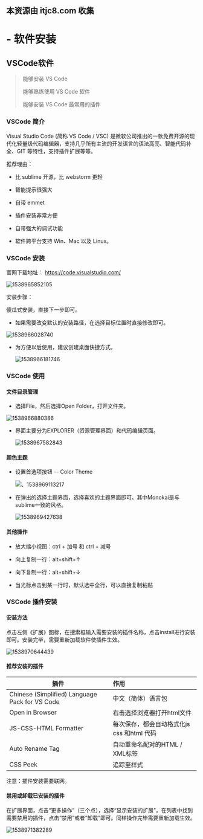 ## 本资源由 itjc8.com 收集
#  - 软件安装

## VSCode软件

> ​	能够安装 VS Code
>
> ​	能够熟练使用 VS Code 软件
>
> ​	能够安装 VS Code 最常用的插件

### VSCode 简介

Visual Studio Code (简称 VS Code / VSC) 是微软公司推出的一款免费开源的现代化轻量级代码编辑器，支持几乎所有主流的开发语言的语法高亮、智能代码补全、GIT 等特性，支持插件扩展等等。

推荐理由：

- 比 sublime 开源，比 webstorm 更轻

- 智能提示很强大

- 自带 emmet

- 插件安装非常方便

- 自带强大的调试功能

- 软件跨平台支持 Win、Mac 以及 Linux。

### VSCode 安装

官网下载地址： <https://code.visualstudio.com/>

![1538965852105](C:\Users\SuperHan\AppData\Roaming\Typora\typora-user-images\1538965852105.png)

安装步骤：

傻瓜式安装，直接下一步即可。

- 如果需要改变默认的安装路径，在选择目标位置时直接修改即可。

![1538966028740](C:\Users\SuperHan\AppData\Roaming\Typora\typora-user-images\1538966028740.png)

- 为方便以后使用，建议创建桌面快捷方式。

  ![1538966181746](C:\Users\SuperHan\AppData\Roaming\Typora\typora-user-images\1538966181746.png)


### VSCode 使用

#### 文件目录管理

- 选择File，然后选择Open Folder，打开文件夹。

![1538966880386](C:\Users\SuperHan\AppData\Roaming\Typora\typora-user-images\1538966880386.png)

- 界面主要分为EXPLORER（资源管理界面）和代码编辑页面。

  ![1538967582843](C:\Users\SuperHan\AppData\Roaming\Typora\typora-user-images\1538967582843.png)

#### 颜色主题

- 设置首选项按钮 -- Color Theme

  ![、1538969113217](C:\Users\SuperHan\AppData\Roaming\Typora\typora-user-images\1538969113217.png)

- 在弹出的选择主题界面，选择喜欢的主题界面即可。其中Monokai是与sublime一致的风格。

  ![1538969427638](C:\Users\SuperHan\AppData\Roaming\Typora\typora-user-images\1538969427638.png)

#### 其他操作

- 放大缩小视图：ctrl +  加号  和 ctrl +  减号

- 向上复制一行：alt+shift+↑ 

- 向下复制一行：alt+shift+↓ 

- 当光标点击到某一行时，默认选中全行，可以直接复制粘贴

### VSCode 插件安装

#### 安装方法

点击左侧《扩展》图标，在搜索框输入需要安装的插件名称，点击install进行安装即可。安装完毕，需要重新加载软件使插件生效。

![1538970644439](C:\Users\SuperHan\AppData\Roaming\Typora\typora-user-images\1538970644439.png)

#### 推荐安装的插件

| 插件                                       | 作用                           |
| ---------------------------------------- | :--------------------------- |
| Chinese   (Simplified) Language Pack for VS Code | 中文（简体）语言包                    |
| Open   in Browser                        | 右击选择浏览器打开html文件              |
| JS-CSS-HTML   Formatter                  | 每次保存，都会自动格式化js  css 和html 代码 |
| Auto   Rename Tag                        | 自动重命名配对的HTML / XML标签         |
| CSS   Peek                               | 追踪至样式                        |

注意：插件安装需要联网。

#### 禁用或卸载已安装的插件

在扩展界面，点击“更多操作”（三个点），选择“显示安装的扩展”，在列表中找到需要禁用的插件，点击“禁用”或者“卸载”即可。同样操作完毕需要重新加载生效。

![1538971382289](C:\Users\SuperHan\AppData\Roaming\Typora\typora-user-images\1538971382289.png)

